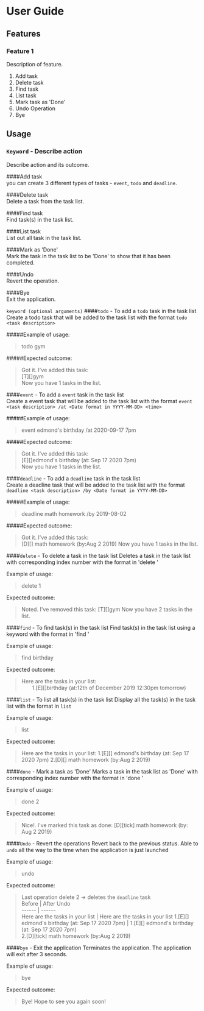 # User Guide

## Features 

### Feature 1 
Description of feature.

1. Add task
2. Delete task
3. Find task
4. List task
5. Mark task as 'Done'
6. Undo Operation
7. Bye
## Usage

### `Keyword` - Describe action
Describe action and its outcome.

####Add task <br/>
you can create 3 different types of tasks - `event`, `todo` and `deadline`.

####Delete task <br/>
Delete a task from the task list.

####Find task <br/>
Find task(s) in the task list.

####List task <br/>
List out all task in the task list.

####Mark as 'Done' <br/>
Mark the task in the task list to be 'Done' to show that it has been completed.

####Undo <br/>
Revert the operation.

####Bye <br/>
Exit the application.



`keyword (optional arguments)`
####`todo` - To add a `todo` task in the task list <br/>
Create a todo task that will be added to the task list with the format `todo <task description>`

 
#####Example of usage:
>todo gym

#####Expected outcome:

>Got it. I've added this task: <br/>
>[T][]gym <br/>
>Now you have 1 tasks in the list. <br/>

####`event` - To add a `event` task in the task list <br/>
Create a event task that will be added to the task list with the format `event <task description> /at <Date format in YYYY-MM-DD> <time> `

 
#####Example of usage:
>event edmond's birthday /at 2020-09-17 7pm

#####Expected outcome:

>Got it. I've added this task: <br/>
>[E][]edmond's birthday (at: Sep 17 2020 7pm) <br/>
>Now you have 1 tasks in the list. <br/>

####`deadline` - To add a `deadline` task in the task list <br/>
Create a deadline task that will be added to the task list with the format `deadline <task description> /by <Date format in YYYY-MM-DD>`

 
#####Example of usage:
>deadline math homework /by 2019-08-02

#####Expected outcome:

>Got it. I've added this task: <br/>
>[D][] math homework (by:Aug 2 2019)
>Now you have 1 tasks in the list. <br/>

####`delete` - To delete a task in the task list
Deletes a task in the task list with corresponding index number with the format in 'delete <task number>'

Example of usage:
>delete 1

Expected outcome:
>Noted. I've removed this task:
>[T][]gym 
>Now you have 2 tasks in the list.

####`find` - To find task(s) in the task list
Find task(s) in the task list using a keyword with the format in 'find <task description>'

Example of usage:
>find birthday

Expected outcome:
>Here are the tasks in your list:<br />
>&nbsp;&nbsp;&nbsp;&nbsp;&nbsp;&nbsp;&nbsp;1.[E][]birthday (at:12th of December 2019 12:30pm tomorrow)

####`list` - To list all task(s) in the task list
Display all the task(s) in the task list with the format in `list`


Example of usage:
>list

Expected outcome:
>Here are the tasks in your list:
>1.[E][] edmond's birthday (at: Sep 17 2020 7pm)
>2.[D][] math homework (by:Aug 2 2019)

####`done` - Mark a task as 'Done'
Marks a task in the task list as 'Done' with corresponding index number with the format in 'done <task number>'

Example of usage:
>done 2

Expected outcome:
>Nice!. I've marked this task as done:
>[D][tick] math homework (by: Aug 2 2019)

####`Undo` - Revert the operations
Revert back to the previous status. Able to `undo` all the way to the time when the application is just launched

Example of usage:
>undo

Expected outcome:
>Last operation delete 2 -> deletes the `deadline` task <br/>
Before | After Undo <br/>
------ | ------ <br/>
Here are the tasks in your list | Here are the tasks in your list
1.[E][] edmond's birthday (at: Sep 17 2020 7pm) | 1.[E][] edmond's birthday (at: Sep 17 2020 7pm) <br/> 2.[D][tick] math homework (by:Aug 2 2019)

####`bye` - Exit the application
Terminates the application. The application will exit after 3 seconds.

Example of usage:
>bye

Expected outcome:
>Bye! Hope to see you again soon!
